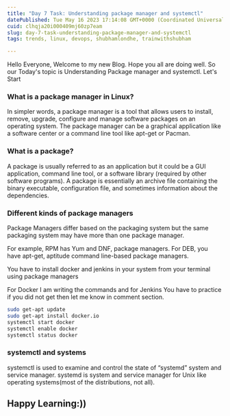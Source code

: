 ```yaml
---
title: "Day 7 Task: Understanding package manager and systemctl"
datePublished: Tue May 16 2023 17:14:08 GMT+0000 (Coordinated Universal Time)
cuid: clhqja20i000409mj60zp7eam
slug: day-7-task-understanding-package-manager-and-systemctl
tags: trends, linux, devops, shubhamlondhe, trainwithshubham

---
```


Hello Everyone, Welcome to my new Blog. Hope you all are doing well. So our Today's topic is Understanding Package manager and systemctl. Let's Start

### What is a package manager in Linux?

In simpler words, a package manager is a tool that allows users to install, remove, upgrade, configure and manage software packages on an operating system. The package manager can be a graphical application like a software center or a command line tool like apt-get or Pacman.

### What is a package?

A package is usually referred to as an application but it could be a GUI application, command line tool, or a software library (required by other software programs). A package is essentially an archive file containing the binary executable, configuration file, and sometimes information about the dependencies.

### Different kinds of package managers

Package Managers differ based on the packaging system but the same packaging system may have more than one package manager.

For example, RPM has Yum and DNF, package managers. For DEB, you have apt-get, aptitude command line-based package managers.

You have to install docker and jenkins in your system from your terminal using package managers

For Docker I am writing the commands and for Jenkins You have to practice if you did not get then let me know in comment section.

```bash
sudo get-apt update
sudo get-apt install docker.io
systemctl start docker
systemctl enable docker
systemctl status docker
```

### systemctl and systems

systemctl is used to examine and control the state of “systemd” system and service manager. systemd is system and service manager for Unix like operating systems(most of the distributions, not all).

## Happy Learning:))